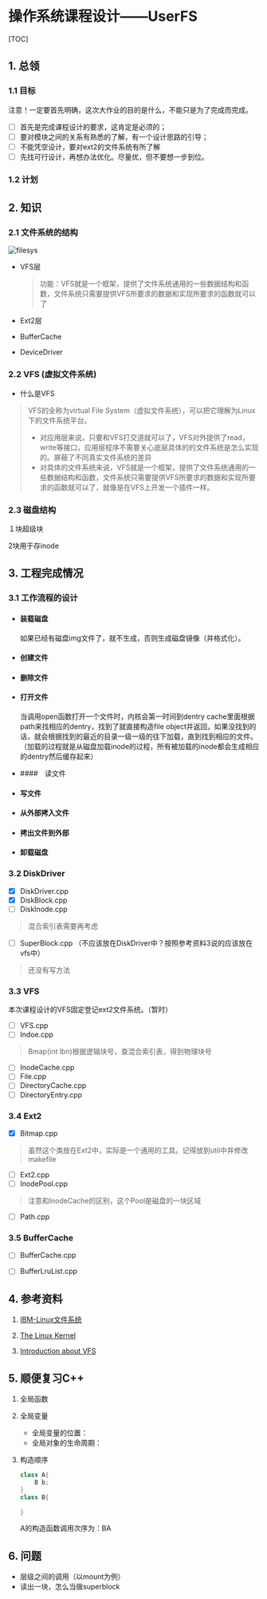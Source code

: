 # 操作系统课程设计——UserFS

[TOC]

## 1. 总领

### 1.1 目标

注意！一定要首先明确，这次大作业的目的是什么，不能只是为了完成而完成。 

- [ ] 首先是完成课程设计的要求，这肯定是必须的；
- [ ] 要对模块之间的关系有熟悉的了解，有一个设计思路的引导；
- [ ] 不能凭空设计，要对ext2的文件系统有所了解
- [ ] 先找可行设计，再想办法优化。尽量优，但不要想一步到位。

### 1.2 计划



## 2. 知识

### 2.1 文件系统的结构

![filesys](https://www.ibm.com/developerworks/cn/linux/l-linux-filesystem/figure1.gif)

- VFS层

  > 功能：VFS就是一个框架，提供了文件系统通用的一些数据结构和函数，文件系统只需要提供VFS所要求的数据和实现所要求的函数就可以了

- Ext2层

  >

- BufferCache

  >

- DeviceDriver

  >

### 2.2 VFS (虚拟文件系统)

- 什么是VFS

>VFS的全称为virtual File System（虚拟文件系统），可以把它理解为Linux下的文件系统平台。
>
>- 对应用层来说，只要和VFS打交道就可以了，VFS对外提供了read，write等接口，应用层程序不需要关心底层具体的的文件系统是怎么实现的。屏蔽了不同真实文件系统的差异
>- 对具体的文件系统来说，VFS就是一个框架，提供了文件系统通用的一些数据结构和函数，文件系统只需要提供VFS所要求的数据和实现所要求的函数就可以了，就像是在VFS上开发一个插件一样。



### 2.3 磁盘结构

１块超级块

2块用于存inode





## 3. 工程完成情况

### 3.1 工作流程的设计

- #### 装载磁盘

  如果已经有磁盘img文件了，就不生成，否则生成磁盘镜像（并格式化）。

- #### 创建文件

- #### 删除文件

- #### 打开文件

  当调用open函数打开一个文件时，内核会第一时间到dentry cache里面根据path来找相应的dentry，找到了就直接构造file object并返回，如果没找到的话，就会根据找到的最近的目录一级一级的往下加载，直到找到相应的文件。（加载的过程就是从磁盘加载inode的过程，所有被加载的inode都会生成相应的dentry然后缓存起来）

- ####　读文件

- #### 写文件

- #### 从外部拷入文件

- #### 拷出文件到外部

- #### 卸载磁盘

### 3.2 DiskDriver

- [x] DiskDriver.cpp
- [x] DiskBlock.cpp
- [ ] DiskInode.cpp
>混合索引表需要再考虑

- [ ] SuperBlock.cpp  （不应该放在DiskDriver中？按照参考资料3说的应该放在vfs中）
>还没有写方法

### 3.3 VFS

本次课程设计的VFS固定登记ext2文件系统。（暂时）

- [ ] VFS.cpp
- [ ] Indoe.cpp
> Bmap(int lbn)根据逻辑块号，查混合索引表，得到物理块号

- [ ] InodeCache.cpp
- [ ] File.cpp
- [ ] DirectoryCache.cpp
- [ ] DirectoryEntry.cpp

### 3.4 Ext2
- [x] Bitmap.cpp
>虽然这个类放在Ext2中，实际是一个通用的工具。记得放到util中并修改makefile

- [ ] Ext2.cpp
- [ ] InodePool.cpp

> 注意和InodeCache的区别，这个Pool是磁盘的一块区域

- [ ] Path.cpp 


### 3.5 BufferCache
- [ ] BufferCache.cpp

- [ ] BufferLruList.cpp


## 4. 参考资料
1. [IBM-Linux文件系统](https://www.ibm.com/developerworks/cn/linux/l-linux-filesystem/index.html)

2. [The Linux Kernel](http://www.tldp.org/LDP/tlk/tlk.html)

3. [Introduction about VFS](https://segmentfault.com/a/1190000008476809)

## 5. 顺便复习C++

1. 全局函数
2. 全局变量
   - 全局变量的位置：
   - 全局对象的生命周期：

3. 构造顺序

   ```c++
   class A{
       B b;
   }
   class B{
       
   }
   ```

   A的构造函数调用次序为：BA

## 6. 问题

- 层级之间的调用（以mount为例）
- 读出一块，怎么当做superblock